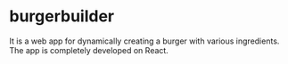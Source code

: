 # burgerbuilder
It is a web app for dynamically creating a burger with various ingredients. The app is completely developed on React.
